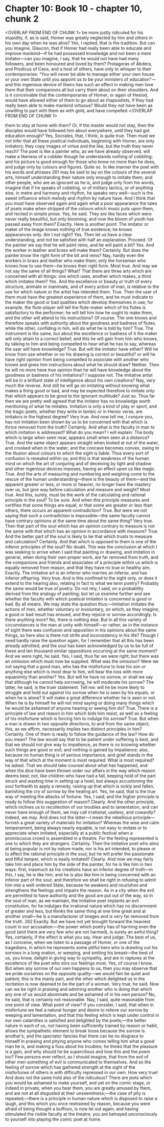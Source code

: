 # Chapter 10: Book 10 - chapter 10, chunk 2

<OVERLAP FROM END OF CHUNK 1>
be more justly ridiculed for his stupidity, if, as is said, Homer was greatly neglected by him and others in his own day when he was alive? Yes, I replied, that is the tradition. But can you imagine, Glaucon, that if Homer had really been able to educate and improve mankind⁠—if he had possessed knowledge and not been a mere imitator⁠—can you imagine, I say, that he would not have had many followers, and been honoured and loved by them? Protagoras of Abdera, and Prodicus of Ceos, and a host of others, have only to whisper to their contemporaries: “You will never be able to manage either your own house or your own State until you appoint us to be your ministers of education”⁠—and this ingenious device of theirs has such an effect in making men love them that their companions all but carry them about on their shoulders. And is it conceivable that the contemporaries of Homer, or again of Hesiod, would have allowed either of them to go about as rhapsodists, if they had really been able to make mankind virtuous? Would they not have been as unwilling to part with them as with gold, and have compelled
</OVERLAP FROM END OF CHUNK 1>

them to stay at home with them? Or, if the master would not stay, then the disciples would have followed him about everywhere, until they had got education enough? Yes, Socrates, that, I think, is quite true. Then must we not infer that all these poetical individuals, beginning with Homer, are only imitators; they copy images of virtue and the like, but the truth they never reach? The poet is like a painter who, as we have already observed, will make a likeness of a cobbler though he understands nothing of cobbling; and his picture is good enough for those who know no more than he does, and judge only by colours and figures. Quite so. In like manner the poet with his words and phrases 261 may be said to lay on the colours of the several arts, himself understanding their nature only enough to imitate them; and other people, who are as ignorant as he is, and judge only from his words, imagine that if he speaks of cobbling, or of military tactics, or of anything else, in metre and harmony and rhythm, he speaks very well⁠—such is the sweet influence which melody and rhythm by nature have. And I think that you must have observed again and again what a poor appearance the tales of poets make when stripped of the colours which music puts upon them, and recited in simple prose. Yes, he said. They are like faces which were never really beautiful, but only blooming; and now the bloom of youth has passed away from them? Exactly. Here is another point: The imitator or maker of the image knows nothing of true existence; he knows appearances only. Am I not right? Yes. Then let us have a clear understanding, and not be satisfied with half an explanation. Proceed. Of the painter we say that he will paint reins, and he will paint a bit? Yes. And the worker in leather and brass will make them? Certainly. But does the painter know the right form of the bit and reins? Nay, hardly even the workers in brass and leather who make them; only the horseman who knows how to use them⁠—he knows their right form. Most true. And may we not say the same of all things? What? That there are three arts which are concerned with all things: one which uses, another which makes, a third which imitates them? Yes. And the excellence or beauty or truth of every structure, animate or inanimate, and of every action of man, is relative to the use for which nature or the artist has intended them. True. Then the user of them must have the greatest experience of them, and he must indicate to the maker the good or bad qualities which develop themselves in use; for example, the flute-player will tell the flute-maker which of his flutes is satisfactory to the performer; he will tell him how he ought to make them, and the other will attend to his instructions? Of course. The one knows and therefore speaks with authority about the goodness and badness of flutes, while the other, confiding in him, will do what he is told by him? True. The instrument is the same, but about the excellence or badness of it the maker will only attain to a correct belief; and this he will gain from him who knows, by talking to him and being compelled to hear what he has to say, whereas the user will have knowledge? True. But will the imitator have either? Will he know from use whether or no his drawing is correct or beautiful? or will he have right opinion from being compelled to associate with another who knows and gives him instructions about what he should draw? Neither. Then he will no more have true opinion than he will have knowledge about the goodness or badness of his imitations? I suppose not. The imitative artist will be in a brilliant state of intelligence about his own creations? Nay, very much the reverse. And still he will go on imitating without knowing what makes a thing good or bad, and may be expected therefore to imitate only that which appears to be good to the ignorant multitude? Just so. Thus far then we are pretty well agreed that the imitator has no knowledge worth mentioning of what he imitates. Imitation is only a kind of play or sport, and the tragic poets, whether they write in Iambic or in Heroic verse, are imitators in the highest degree? Very true. And now tell me, I conjure you, has not imitation been shown by us to be concerned with that which is thrice removed from the truth? Certainly. And what is the faculty in man to which imitation is addressed? What do you mean? I will explain: The body which is large when seen near, appears small when seen at a distance? True. And the same object appears straight when looked at out of the water, and crooked when in the water; and the concave becomes convex, owing to the illusion about colours to which the sight is liable. Thus every sort of confusion is revealed within us; and this is that weakness of the human mind on which the art of conjuring and of deceiving by light and shadow and other ingenious devices imposes, having an effect upon us like magic. True. And the arts of measuring and numbering and weighing come to the rescue of the human understanding⁠—there is the beauty of them⁠—and the apparent greater or less, or more or heavier, no longer have the mastery over us, but give way before calculation and measure and weight? Most true. And this, surely, must be the work of the calculating and rational principle in the soul? To be sure. And when this principle measures and certifies that some things are equal, or that some are greater or less than others, there occurs an apparent contradiction? True. But were we not saying that such a contradiction is impossible⁠—the same faculty cannot have contrary opinions at the same time about the same thing? Very true. Then that part of the soul which has an opinion contrary to measure is not the same with that which has an opinion in accordance with measure? True. And the better part of the soul is likely to be that which trusts to measure and calculation? Certainly. And that which is opposed to them is one of the inferior principles of the soul? No doubt. This was the conclusion at which I was seeking to arrive when I said that painting or drawing, and imitation in general, when doing their own proper work, are far removed from truth, and the companions and friends and associates of a principle within us which is equally removed from reason, and that they have no true or healthy aim. Exactly. The imitative art is an inferior who marries an inferior, and has inferior offspring. Very true. And is this confined to the sight only, or does it extend to the hearing also, relating in fact to what we term poetry? Probably the same would be true of poetry. Do not rely, I said, on a probability derived from the analogy of painting; but let us examine further and see whether the faculty with which poetical imitation is concerned is good or bad. By all means. We may state the question thus:⁠—Imitation imitates the actions of men, whether voluntary or involuntary, on which, as they imagine, a good or bad result has ensued, and they rejoice or sorrow accordingly. Is there anything more? No, there is nothing else. But in all this variety of circumstances is the man at unity with himself⁠—or rather, as in the instance of sight there was confusion and opposition in his opinions about the same things, so here also is there not strife and inconsistency in his life? Though I need hardly raise the question again, for I remember that all this has been already admitted; and the soul has been acknowledged by us to be full of these and ten thousand similar oppositions occurring at the same moment? And we were right, he said. Yes, I said, thus far we were right; but there was an omission which must now be supplied. What was the omission? Were we not saying that a good man, who has the misfortune to lose his son or anything else which is most dear to him, will bear the loss with more equanimity than another? Yes. But will he have no sorrow, or shall we say that although he cannot help sorrowing, he will moderate his sorrow? The latter, he said, is the truer statement. Tell me: will he be more likely to struggle and hold out against his sorrow when he is seen by his equals, or when he is alone? It will make a great difference whether he is seen or not. When he is by himself he will not mind saying or doing many things which he would be ashamed of anyone hearing or seeing him do? True. There is a principle of law and reason in him which bids him resist, as well as a feeling of his misfortune which is forcing him to indulge his sorrow? True. But when a man is drawn in two opposite directions, to and from the same object, this, as we affirm, necessarily implies two distinct principles in him? Certainly. One of them is ready to follow the guidance of the law? How do you mean? The law would say that to be patient under suffering is best, and that we should not give way to impatience, as there is no knowing whether such things are good or evil; and nothing is gained by impatience; also, because no human thing is of serious importance, and grief stands in the way of that which at the moment is most required. What is most required? he asked. That we should take counsel about what has happened, and when the dice have been thrown order our affairs in the way which reason deems best; not, like children who have had a fall, keeping hold of the part struck and wasting time in setting up a howl, but always accustoming the soul forthwith to apply a remedy, raising up that which is sickly and fallen, banishing the cry of sorrow by the healing art. Yes, he said, that is the true way of meeting the attacks of fortune. Yes, I said; and the higher principle is ready to follow this suggestion of reason? Clearly. And the other principle, which inclines us to recollection of our troubles and to lamentation, and can never have enough of them, we may call irrational, useless, and cowardly? Indeed, we may. And does not the latter⁠—I mean the rebellious principle⁠—furnish a great variety of materials for imitation? Whereas the wise and calm temperament, being always nearly equable, is not easy to imitate or to appreciate when imitated, especially at a public festival when a promiscuous crowd is assembled in a theatre. For the feeling represented is one to which they are strangers. Certainly. Then the imitative poet who aims at being popular is not by nature made, nor is his art intended, to please or to affect the rational principle in the soul; but he will prefer the passionate and fitful temper, which is easily imitated? Clearly. And now we may fairly take him and place him by the side of the painter, for he is like him in two ways: first, inasmuch as his creations have an inferior degree of truth⁠—in this, I say, he is like him; and he is also like him in being concerned with an inferior part of the soul; and therefore we shall be right in refusing to admit him into a well-ordered State, because he awakens and nourishes and strengthens the feelings and impairs the reason. As in a city when the evil are permitted to have authority and the good are put out of the way, so in the soul of man, as we maintain, the imitative poet implants an evil constitution, for he indulges the irrational nature which has no discernment of greater and less, but thinks the same thing at one time great and at another small⁠—he is a manufacturer of images and is very far removed from the truth. 262 Exactly. But we have not yet brought forward the heaviest count in our accusation:⁠—the power which poetry has of harming even the good (and there are very few who are not harmed), is surely an awful thing? Yes, certainly, if the effect is what you say. Hear and judge: The best of us, as I conceive, when we listen to a passage of Homer, or one of the tragedians, in which he represents some pitiful hero who is drawling out his sorrows in a long oration, or weeping, and smiting his breast⁠—the best of us, you know, delight in giving way to sympathy, and are in raptures at the excellence of the poet who stirs our feelings most. Yes, of course I know. But when any sorrow of our own happens to us, then you may observe that we pride ourselves on the opposite quality⁠—we would fain be quiet and patient; this is the manly part, and the other which delighted us in the recitation is now deemed to be the part of a woman. Very true, he said. Now can we be right in praising and admiring another who is doing that which any one of us would abominate and be ashamed of in his own person? No, he said, that is certainly not reasonable. Nay, I said, quite reasonable from one point of view. What point of view? If you consider, I said, that when in misfortune we feel a natural hunger and desire to relieve our sorrow by weeping and lamentation, and that this feeling which is kept under control in our own calamities is satisfied and delighted by the poets;⁠—the better nature in each of us, not having been sufficiently trained by reason or habit, allows the sympathetic element to break loose because the sorrow is another’s; and the spectator fancies that there can be no disgrace to himself in praising and pitying anyone who comes telling him what a good man he is, and making a fuss about his troubles; he thinks that the pleasure is a gain, and why should he be supercilious and lose this and the poem too? Few persons ever reflect, as I should imagine, that from the evil of other men something of evil is communicated to themselves. And so the feeling of sorrow which has gathered strength at the sight of the misfortunes of others is with difficulty repressed in our own. How very true! And does not the same hold also of the ridiculous? There are jests which you would be ashamed to make yourself, and yet on the comic stage, or indeed in private, when you hear them, you are greatly amused by them, and are not at all disgusted at their unseemliness;⁠—the case of pity is repeated;⁠—there is a principle in human nature which is disposed to raise a laugh, and this which you once restrained by reason, because you were afraid of being thought a buffoon, is now let out again; and having stimulated the risible faculty at the theatre, you are betrayed unconsciously to yourself into playing the comic poet at home.